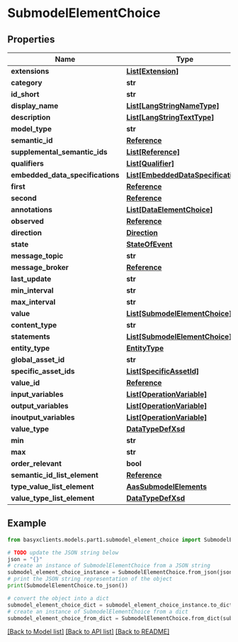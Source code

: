 # SubmodelElementChoice


## Properties

Name | Type | Description | Notes
------------ | ------------- | ------------- | -------------
**extensions** | [**List[Extension]**](Extension.md) |  | [optional] 
**category** | **str** |  | [optional] 
**id_short** | **str** |  | [optional] 
**display_name** | [**List[LangStringNameType]**](LangStringNameType.md) |  | [optional] 
**description** | [**List[LangStringTextType]**](LangStringTextType.md) |  | [optional] 
**model_type** | **str** |  | 
**semantic_id** | [**Reference**](Reference.md) |  | [optional] 
**supplemental_semantic_ids** | [**List[Reference]**](Reference.md) |  | [optional] 
**qualifiers** | [**List[Qualifier]**](Qualifier.md) |  | [optional] 
**embedded_data_specifications** | [**List[EmbeddedDataSpecification]**](EmbeddedDataSpecification.md) |  | [optional] 
**first** | [**Reference**](Reference.md) |  | 
**second** | [**Reference**](Reference.md) |  | 
**annotations** | [**List[DataElementChoice]**](DataElementChoice.md) |  | [optional] 
**observed** | [**Reference**](Reference.md) |  | 
**direction** | [**Direction**](Direction.md) |  | 
**state** | [**StateOfEvent**](StateOfEvent.md) |  | 
**message_topic** | **str** |  | [optional] 
**message_broker** | [**Reference**](Reference.md) |  | [optional] 
**last_update** | **str** |  | [optional] 
**min_interval** | **str** |  | [optional] 
**max_interval** | **str** |  | [optional] 
**value** | [**List[SubmodelElementChoice]**](SubmodelElementChoice.md) |  | [optional] 
**content_type** | **str** |  | 
**statements** | [**List[SubmodelElementChoice]**](SubmodelElementChoice.md) |  | [optional] 
**entity_type** | [**EntityType**](EntityType.md) |  | 
**global_asset_id** | **str** |  | [optional] 
**specific_asset_ids** | [**List[SpecificAssetId]**](SpecificAssetId.md) |  | [optional] 
**value_id** | [**Reference**](Reference.md) |  | [optional] 
**input_variables** | [**List[OperationVariable]**](OperationVariable.md) |  | [optional] 
**output_variables** | [**List[OperationVariable]**](OperationVariable.md) |  | [optional] 
**inoutput_variables** | [**List[OperationVariable]**](OperationVariable.md) |  | [optional] 
**value_type** | [**DataTypeDefXsd**](DataTypeDefXsd.md) |  | 
**min** | **str** |  | [optional] 
**max** | **str** |  | [optional] 
**order_relevant** | **bool** |  | [optional] 
**semantic_id_list_element** | [**Reference**](Reference.md) |  | [optional] 
**type_value_list_element** | [**AasSubmodelElements**](AasSubmodelElements.md) |  | 
**value_type_list_element** | [**DataTypeDefXsd**](DataTypeDefXsd.md) |  | [optional] 

## Example

```python
from basyxclients.models.part1.submodel_element_choice import SubmodelElementChoice

# TODO update the JSON string below
json = "{}"
# create an instance of SubmodelElementChoice from a JSON string
submodel_element_choice_instance = SubmodelElementChoice.from_json(json)
# print the JSON string representation of the object
print(SubmodelElementChoice.to_json())

# convert the object into a dict
submodel_element_choice_dict = submodel_element_choice_instance.to_dict()
# create an instance of SubmodelElementChoice from a dict
submodel_element_choice_from_dict = SubmodelElementChoice.from_dict(submodel_element_choice_dict)
```
[[Back to Model list]](../README.md#documentation-for-models) [[Back to API list]](../README.md#documentation-for-api-endpoints) [[Back to README]](../README.md)


